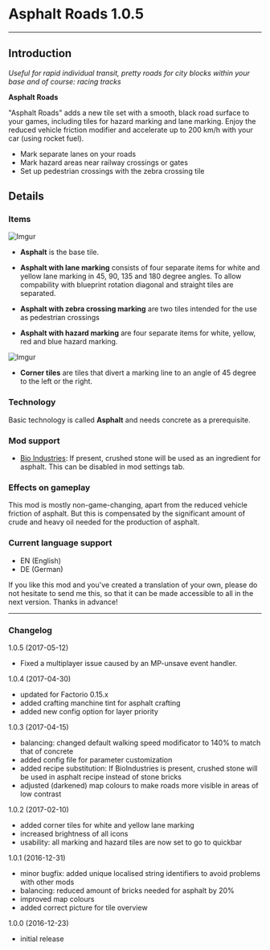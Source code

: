 # Asphalt Roads 1.0.5
---
## Introduction

*Useful for rapid individual transit, pretty roads for city blocks within your base and of course: racing tracks*


**Asphalt Roads**

"Asphalt Roads" adds a new tile set with a smooth, black road surface to your games, including tiles for hazard marking and lane marking. Enjoy the reduced vehicle friction modifier and accelerate up to 200 km/h with your car (using rocket fuel). 

- Mark separate lanes on your roads
- Mark hazard areas near railway crossings or gates
- Set up pedestrian crossings with the zebra crossing tile

## Details

### Items


![Imgur](http://i.imgur.com/50QaoKq.png)

- **Asphalt** is the base tile. 

- **Asphalt with lane marking** consists of four separate items for white and yellow lane marking in 45, 90, 135 and 180 degree angles. To allow compability with blueprint rotation diagonal and straight tiles are separated.

- **Asphalt with zebra crossing marking** are two tiles intended for the use as pedestrian crossings

- **Asphalt with hazard marking** are four separate items for white, yellow, red and blue hazard marking. 

![Imgur](http://i.imgur.com/RYwFjaV.png)

- **Corner tiles** are tiles that divert a marking line to an angle of 45 degree to the left or the right. 

### Technology
Basic technology is called **Asphalt** and needs concrete as a prerequisite.

### Mod support

- [Bio Industries](https://mods.factorio.com/mods/TheSAguy/Bio_Industries): If present, crushed stone will be used as an ingredient for asphalt. This can be disabled in mod settings tab.

### Effects on gameplay

This mod is mostly non-game-changing, apart from the reduced vehicle friction of asphalt. But this is compensated by the significant amount of crude and heavy oil needed for the production of asphalt.

### Current language support

- EN (English)
- DE (German)

If you like this mod and you've created a translation of your own, please do not hesitate to send me this, so that it can be made accessible to all in the next version. Thanks in advance!

---

### Changelog
1.0.5 (2017-05-12)

- Fixed a multiplayer issue caused by an MP-unsave event handler. 

1.0.4 (2017-04-30)

- updated for Factorio 0.15.x
- added crafting manchine tint for asphalt crafting
- added new config option for layer priority


1.0.3 (2017-04-15)

- balancing: changed default walking speed modificator to 140% to match that of concrete
- added config file for parameter customization
- added recipe substitution: If BioIndustries is present, crushed stone will be used in asphalt recipe instead of stone bricks
- adjusted (darkened) map colours to make roads more visible in areas of low contrast

1.0.2 (2017-02-10)

- added corner tiles for white and yellow lane marking
- increased brightness of all icons
- usability: all marking and hazard tiles are now set to go to quickbar

 
1.0.1 (2016-12-31)

- minor bugfix: added unique localised string identifiers to avoid problems with other mods
- balancing: reduced amount of bricks needed for asphalt by 20%
- improved map colours
- added correct picture for tile overview


 1.0.0 (2016-12-23) 	

- initial release 


